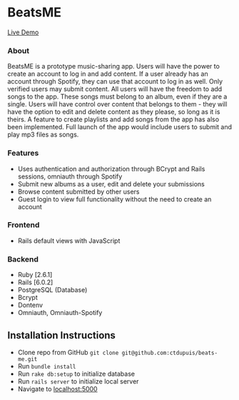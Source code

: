 # BeatsME

[Live Demo](https://beats-me.herokuapp.com)

### About

BeatsME is a prototype music-sharing app. Users will have the power to create an account to log in and add content. If a user already has an account through Spotify, they can use that account to log in as well. Only verified users may submit content. All users will have the freedom to add songs to the app. These songs must belong to an album, even if they are a single. Users will have control over content that belongs to them - they will have the option to edit and delete content as they please, so long as it is theirs. A feature to create playlists and add songs from the app has also been implemented.
Full launch of the app would include users to submit and play mp3 files as songs.

### Features

- Uses authentication and authorization through BCrypt and Rails sessions, omniauth through Spotify
- Submit new albums as a user, edit and delete your submissions
- Browse content submitted by other users
- Guest login to view full functionality without the need to create an account

### Frontend

- Rails default views with JavaScript

### Backend

- Ruby [2.6.1]
- Rails [6.0.2]
- PostgreSQL (Database)
- Bcrypt
- Dontenv
- Omniauth, Omniauth-Spotify

## Installation Instructions

- Clone repo from GitHub `git clone git@github.com:ctdupuis/beats-me.git`
- Run `bundle install`
- Run `rake db:setup` to initialize database
- Run `rails server` to initialize local server
- Navigate to [localhost:5000](http://localhost:5000)